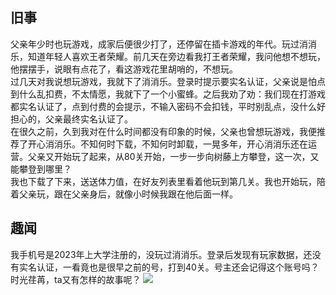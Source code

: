 <div style="display:none;" class="author">
{
    "title": "开心消消乐",
    "date" : "2025-02-16",
    "weather" : "sunny",
    "description": "一则趣闻",
    "tag" : ["生活","故事","趣闻"]
}
</div>

## 旧事
父亲年少时也玩游戏，成家后便很少打了，还停留在插卡游戏的年代。玩过消消乐，知道年轻人喜欢王者荣耀。前几天在旁边看我打王者荣耀，我问他想不想玩，他摆摆手，说眼有点花了，看这游戏花里胡哨的，不想玩。   
过几天对我说想玩游戏，我就下了消消乐。登录时提示要实名认证，父亲说是怕点到什么乱扣费，不太情愿，我就下了一个小蜜蜂。之后我劝了劝：我们现在打游戏都实名认证了，点到付费的会提示，不输入密码不会扣钱，平时别乱点，没什么好担心的，父亲最终实名认证了。   
在很久之前，久到我对在什么时间都没有印象的时候，父亲也曾想玩游戏，我便推荐了开心消消乐。不知何时下载，不知何时卸载，一晃多年，开心消消乐还在运营。父亲又开始玩了起来，从80关开始，一步一步向树藤上方攀登，这一次，又能攀登到哪里？   
我也下载了下来，送送体力值，在好友列表里看着他玩到第几关。我也开始玩，陪着父亲玩，跟在父亲身后，就像小时候我跟在他后面一样。   

## 趣闻
我手机号是2023年上大学注册的，没玩过消消乐。登录后发现有玩家数据，还没有实名认证，一看竟也是很早之前的号，打到40关。号主还会记得这个账号吗？时光荏苒，ta又有怎样的故事呢？
![](https://i-blog.csdnimg.cn/direct/a8303e5061f646cc83fc2fb23c7a619b.jpeg)

